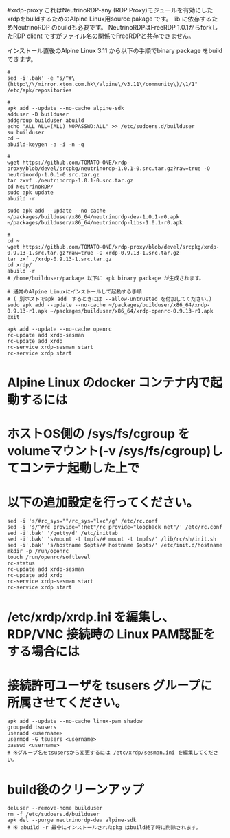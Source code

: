 #xrdp-proxy
これはNeutrinoRDP-any (RDP Proxy)モジュールを有効にしたxrdpをbuildするためのAlpine Linux用source pakage です。
lib に依存するためNeutrinoRDP のbuildも必要です。
NeutrinoRDPはFreeRDP 1.0.1からforkしたRDP client ですがファイル名の関係でFreeRDPと共存できません。

インストール直後のAlpine Linux 3.11 から以下の手順でbinary package をbuild できます。

```
#
sed -i'.bak' -e "s/^#\(http:\/\/mirror.xtom.com.hk\/alpine\/v3.11\/community\)/\1/1" /etc/apk/repositories

#
apk add --update --no-cache alpine-sdk
adduser -D builduser
addgroup builduser abuild
echo "ALL ALL=(ALL) NOPASSWD:ALL" >> /etc/sudoers.d/builduser
su builduser
cd ~
abuild-keygen -a -i -n -q

#
wget https://github.com/TOMATO-ONE/xrdp-proxy/blob/devel/srcpkg/neutrinordp-1.0.1-0.src.tar.gz?raw=true -O neutrinordp-1.0.1-0.src.tar.gz
tar zxvf ./neutrinordp-1.0.1-0.src.tar.gz
cd NeutrinoRDP/
sudo apk update
abuild -r

sudo apk add --update --no-cache ~/packages/builduser/x86_64/neutrinordp-dev-1.0.1-r0.apk ~/packages/builduser/x86_64/neutrinordp-libs-1.0.1-r0.apk

#
cd ~
wget https://github.com/TOMATO-ONE/xrdp-proxy/blob/devel/srcpkg/xrdp-0.9.13-1.src.tar.gz?raw=true -O xrdp-0.9.13-1.src.tar.gz
tar zxf ./xrdp-0.9.13-1.src.tar.gz
cd xrdp/
abuild -r
# /home/builduser/package 以下に apk binary package が生成されます。
```

```
# 通常のAlpine Linuxにインストールして起動する手順
# ( 別ホストでapk add　するときには --allow-untrusted を付加してください。)
sudo apk add --update --no-cache ~/packages/builduser/x86_64/xrdp-0.9.13-r1.apk ~/packages/builduser/x86_64/xrdp-openrc-0.9.13-r1.apk 
exit

apk add --update --no-cache openrc 
rc-update add xrdp-sesman
rc-update add xrdp
rc-service xrdp-sesman start
rc-service xrdp start
```

# Alpine Linux のdocker コンテナ内で起動するには
# ホストOS側の /sys/fs/cgroup をvolumeマウント(-v /sys/fs/cgroup)してコンテナ起動した上で
# 以下の追加設定を行ってください。

```
sed -i 's/#rc_sys=""/rc_sys="lxc"/g' /etc/rc.conf
sed -i 's/^#rc_provide="!net"/rc_provide="loopback net"/' /etc/rc.conf
sed -i'.bak' '/getty/d' /etc/inittab
sed -i'.bak' 's/mount -t tmpfs/# mount -t tmpfs/' /lib/rc/sh/init.sh
sed -i'.bak' 's/hostname $opts/# hostname $opts/' /etc/init.d/hostname
mkdir -p /run/openrc
touch /run/openrc/softlevel
rc-status
rc-update add xrdp-sesman
rc-update add xrdp
rc-service xrdp-sesman start
rc-service xrdp start
```

# /etc/xrdp/xrdp.ini を編集し、RDP/VNC 接続時の Linux PAM認証をする場合には
# 接続許可ユーザを tsusers グループに所属させてください。
```
apk add --update --no-cache linux-pam shadow
groupadd tsusers
useradd <username>
usermod -G tsusers <username>
passwd <username>
# ※グループ名をtsusersから変更するには /etc/xrdp/sesman.ini を編集してください。
```

# build後のクリーンアップ
```
deluser --remove-home builduser
rm -f /etc/sudoers.d/builduser
apk del --purge neutrinordp-dev alpine-sdk
# ※ abuild -r 最中にインストールされたpkg はbuild終了時に削除されます。 
```
